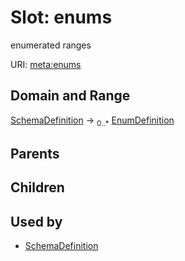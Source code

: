 
# Slot: enums


enumerated ranges

URI: [meta:enums](https://w3id.org/linkml/meta/enums)


## Domain and Range

[SchemaDefinition](SchemaDefinition.md) ->  <sub>0..*</sub> [EnumDefinition](EnumDefinition.md)

## Parents


## Children


## Used by

 * [SchemaDefinition](SchemaDefinition.md)
